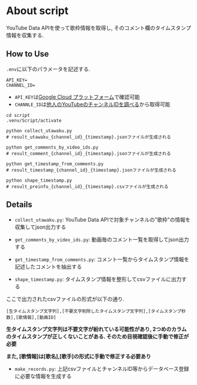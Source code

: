 # About script
YouTube Data APIを使って歌枠情報を取得し, そのコメント欄のタイムスタンプ情報を収集する.

## How to Use

`.env`に以下のパラメータを記述する.

```
API_KEY=
CHANNEL_ID=
```

* `API_KEY`は[Google Cloud プラットフォーム](https://console.cloud.google.com/?hl=ja)で確認可能
* `CHANNLE_ID`は[他人のYouTubeのチャンネルIDを調べる](https://ilr.jp/tech/485/)から取得可能

```shell
cd script
.venv/Script/activate

python collect_utawaku.py
# result_utawaku_{channel_id}_{timestamp}.jsonファイルが生成される

python get_comments_by_video_ids.py
# result_comment_{channel_id}_{timestamp}.jsonファイルが生成される

python get_timestamp_from_comments.py
# result_timestamp_{channel_id}_{timestamp}.jsonファイルが生成される

python shape_timestamp.py
# result_preinfo_{channel_id}_{timestamp}.csvファイルが生成される
```

## Details
- `collect_utawaku.py`: YouTube Data APIで対象チャンネルの"歌枠"の情報を収集してjson出力する

- `get_comments_by_video_ids.py`: 動画毎のコメント一覧を取得してjson出力する

- `get_timestamp_from_comments.py`: コメント一覧からタイムスタンプ情報を記述したコメントを抽出する

- `shape_timestamp.py`: タイムスタンプ情報を整形してcsvファイルに出力する

ここで出力されたcsvファイルの形式が以下の通り.

```csv
[生タイムスタンプ文字列],[不要文字削除したタイムスタンプ文字列],[タイムスタンプ秒数],[歌情報],[動画ID]
```

**生タイムスタンプ文字列は不要文字が紛れている可能性があり, 2つめのカラムのタイムスタンプが正しくないことがある. そのため目視確認後に手動で修正が必要**

**また, [歌情報]は[歌名],[歌手]の形式に手動で修正する必要あり**

- `make_records.py`: 上記csvファイルとチャンネルID等からデータベース登録に必要な情報を生成する
